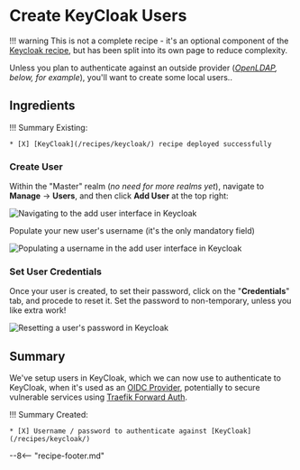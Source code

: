 # Create KeyCloak Users

!!! warning
This is not a complete recipe - it's an optional component of the [Keycloak recipe](/recipes/keycloak/), but has been split into its own page to reduce complexity.

Unless you plan to authenticate against an outside provider (_[OpenLDAP](/recipes/keycloak/authenticate-against-openldap/), below, for example_), you'll want to create some local users..

## Ingredients

!!! Summary
Existing:

    * [X] [KeyCloak](/recipes/keycloak/) recipe deployed successfully

### Create User

Within the "Master" realm (_no need for more realms yet_), navigate to **Manage** -> **Users**, and then click **Add User** at the top right:

![Navigating to the add user interface in Keycloak](/images/keycloak-add-user-1.png)

Populate your new user's username (it's the only mandatory field)

![Populating a username in the add user interface in Keycloak](/images/keycloak-add-user-2.png)

### Set User Credentials

Once your user is created, to set their password, click on the "**Credentials**" tab, and procede to reset it. Set the password to non-temporary, unless you like extra work!

![Resetting a user's password in Keycloak](/images/keycloak-add-user-3.png)

## Summary

We've setup users in KeyCloak, which we can now use to authenticate to KeyCloak, when it's used as an [OIDC Provider](/recipes/keycloak/setup-oidc-provider/), potentially to secure vulnerable services using [Traefik Forward Auth](/ha-docker-swarm/traefik-forward-auth/).

!!! Summary
    Created:

    * [X] Username / password to authenticate against [KeyCloak](/recipes/keycloak/)

--8<-- "recipe-footer.md"